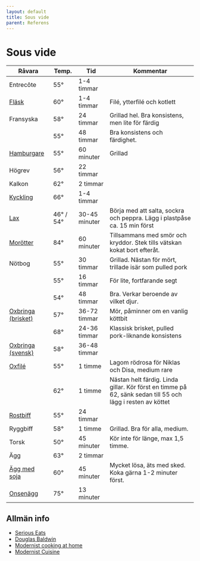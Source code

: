 ```yaml
---
layout: default
title: Sous vide
parent: Referens
---
```

# Sous vide

| Råvara                                                                                                                          | Temp.     | Tid           | Kommentar                                                                                                  |
|---------------------------------------------------------------------------------------------------------------------------------|-----------|---------------|------------------------------------------------------------------------------------------------------------|
| Entrecôte                                                                                                                       | 55°       | 1-4 timmar    |                                                                                                            |
| [Fläsk](http://www.seriouseats.com/2016/04/food-lab-complete-guide-to-sous-vide-pork-chops.html#time)                           | 60°       | 1-4 timmar    | Filé, ytterfilé och kotlett                                                                                |
| Fransyska                                                                                                                       | 58°       | 24 timmar     | Grillad hel. Bra konsistens, men lite för färdig                                                           |
|                                                                                                                                 | 55°       | 48 timmar     | Bra konsistens och färdighet.                                                                              |
| [Hamburgare](http://www.seriouseats.com/recipes/2010/06/sous-vide-burgers-recipe.html)                                          | 55°       | 60 minuter    | Grillad                                                                                                    |
| Högrev                                                                                                                          | 56°       | 22 timmar     |                                                                                                            |
| Kalkon                                                                                                                          | 62°       | 2 timmar      |                                                                                                            |
| [Kyckling](http://www.seriouseats.com/2015/07/the-food-lab-complete-guide-to-sous-vide-chicken-breast.html)                     | 66°       | 1-4 timmar    |                                                                                                            |
| [Lax](http://www.seriouseats.com/recipes/2016/08/sous-vide-salmon-recipe.html)                                                  | 46° / 54° | 30-45 minuter | Börja med att salta, sockra och peppra. Lägg i plastpåse ca. 15 min först                                  |
| [Morötter](http://www.seriouseats.com/recipes/2010/06/sous-vide-glazed-carrots-recipe.html)                                     | 84°       | 60 minuter    | Tillsammans med smör och kryddor. Stek tills vätskan kokat bort efteråt.                                   |
| Nötbog                                                                                                                          | 55°       | 30 timmar     | Grillad. Nästan för mört, trillade isär som pulled pork                                                    |
|                                                                                                                                 | 55°       | 16 timmar     | För lite, fortfarande segt                                                                                 |
|                                                                                                                                 | 54°       | 48 timmar     | Bra. Verkar beroende av vilket djur.                                                                       |
| [Oxbringa (brisket)](https://www.seriouseats.com/recipes/2016/08/sous-vide-barbecue-smoked-bbq-brisket-texas-recipe.html)       | 57°       | 36-72 timmar  | Mör, påminner om en vanlig köttbit                                                                         |
|                                                                                                                                 | 68°       | 24-36 timmar  | Klassisk brisket, pulled pork-liknande konsistens                                                          |
| [Oxbringa (svensk)](http://niklash.blogspot.se/2014/12/sous-vide-oxbringa-med-pepparrotssas.html)                               | 58°       | 36-48 timmar  |                                                                                                            |
| [Oxfilé](http://www.seriouseats.com/2015/06/food-lab-complete-guide-to-sous-vide-steak.html)                                    | 55°       | 1 timme       | Lagom rödrosa för Niklas och Disa, medium rare                                                             |
|                                                                                                                                 | 62°       | 1 timme       | Nästan helt färdig. Linda gillar. Kör först en timme på 62, sänk sedan till 55 och lägg i resten av köttet |
| [Rostbiff](http://www.barariktigmat.se/index.php/teknik/sous-vide/item/353-rostbiff-sous-vide-och-vad-man-gor-med-den)          | 55°       | 24 timmar     |                                                                                                            |
| Ryggbiff                                                                                                                        | 58°       | 1 timme       | Grillad. Bra för alla, medium.                                                                             |
| Torsk                                                                                                                           | 50°       | 45 minuter    | Kör inte för länge, max 1,5 timme.                                                                         |
| Ägg                                                                                                                             | 63°       | 2 timmar      |                                                                                                            |
| [Ägg med soja](http://www.seriouseats.com/recipes/2014/09/singapore-style-soft-cooked-eggs-with-kaya-jam-and-toast-recipe.html) | 60°       | 45 minuter    | Mycket lösa, äts med sked. Koka gärna 1-2 minuter först.                                                   |
| [Onsenägg](http://www.seriouseats.com/2016/08/how-to-make-onsen-tamago-japanese-poached-egg.html)                               | 75°       | 13 minuter    |                                                                                                            |

## Allmän info

-   [Serious Eats](http://www.seriouseats.com/sous_vide_101/)
-   [Douglas Baldwin](http://douglasbaldwin.com/sous-vide.html#Top)
-   [Modernist cooking at home](http://www.modernistcookingathome.com)
-   [Modernist Cuisine](http://modernistcuisine.com/mc-recipes/)
